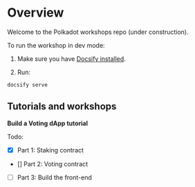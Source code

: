 # Overview

Welcome to the Polkadot workshops repo (under construction).

To run the workshop in dev mode:

1. Make sure you have [Docsify installed](https://github.com/docsifyjs/docsify-cli#installation).

2. Run:

```bash
docsify serve
```

## Tutorials and workshops

**Build a Voting dApp tutorial**

Todo:
- [X] Part 1: Staking contract
- [] Part 2: Voting contract
- [ ] Part 3: Build the front-end
